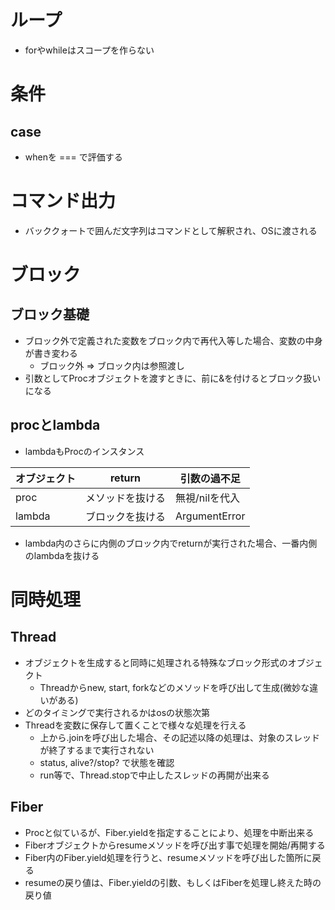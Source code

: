 # ループ
- forやwhileはスコープを作らない

# 条件
## case
- whenを === で評価する

# コマンド出力
- バッククォートで囲んだ文字列はコマンドとして解釈され、OSに渡される

# ブロック
## ブロック基礎
- ブロック外で定義された変数をブロック内で再代入等した場合、変数の中身が書き変わる
  - ブロック外 => ブロック内は参照渡し
- 引数としてProcオブジェクトを渡すときに、前に&を付けるとブロック扱いになる

## procとlambda
- lambdaもProcのインスタンス

|オブジェクト|return|引数の過不足|
|---|---|--|
|proc|メソッドを抜ける|無視/nilを代入|
|lambda|ブロックを抜ける|ArgumentError|

- lambda内のさらに内側のブロック内でreturnが実行された場合、一番内側のlambdaを抜ける

# 同時処理
## Thread
- オブジェクトを生成すると同時に処理される特殊なブロック形式のオブジェクト
  - Threadからnew, start, forkなどのメソッドを呼び出して生成(微妙な違いがある)
- どのタイミングで実行されるかはosの状態次第
- Threadを変数に保存して置くことで様々な処理を行える
  - 上から.joinを呼び出した場合、その記述以降の処理は、対象のスレッドが終了するまで実行されない
  - status, alive?/stop? で状態を確認
  - run等で、Thread.stopで中止したスレッドの再開が出来る

## Fiber
- Procと似ているが、Fiber.yieldを指定することにより、処理を中断出来る
- Fiberオブジェクトからresumeメソッドを呼び出す事で処理を開始/再開する
- Fiber内のFiber.yield処理を行うと、resumeメソッドを呼び出した箇所に戻る
- resumeの戻り値は、Fiber.yieldの引数、もしくはFiberを処理し終えた時の戻り値